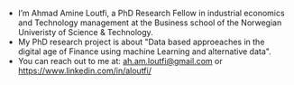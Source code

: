 - I’m Ahmad Amine Loutfi, a PhD Research Fellow in industrial economics and Technology management at the Business school of the Norwegian Univeristy of Science & Technology. 
- My PhD research project is about "Data based approeaches in the digital age of Finance using machine Learning and alternative data".
- You can reach out to me at: ah.am.loutfi@gmail.com or https://www.linkedin.com/in/aloutfi/

<!---
ahmadamineloutfi/ahmadamineloutfi is a ✨ special ✨ repository because its `README.md` (this file) appears on your GitHub profile.
You can click the Preview link to take a look at your changes.
--->
